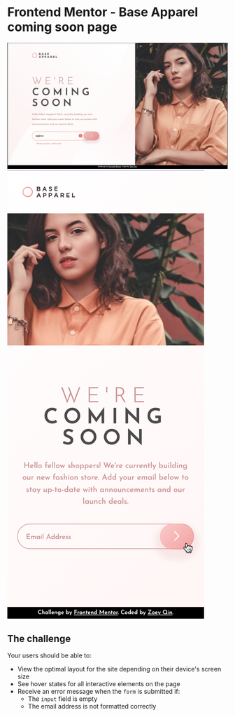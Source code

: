# Frontend Mentor - Base Apparel coming soon page

![desktop](./design/desktop.png)
![mobile](./design/mobile.png)

## The challenge

Your users should be able to:

- View the optimal layout for the site depending on their device's screen size
- See hover states for all interactive elements on the page
- Receive an error message when the `form` is submitted if:
  - The `input` field is empty
  - The email address is not formatted correctly